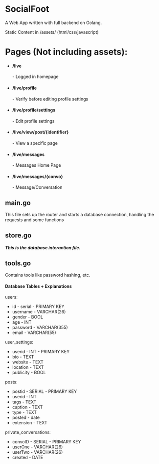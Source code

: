 # SocialFoot
A Web App written with full backend on Golang.

Static Content in /assets/ (html/css/javascript)
<h1>Pages (Not including assets):</h1>
<ul>
    <li><h4>/live</h4> - Logged in homepage</li>
    <li><h4>/live/profile</h4> - Verify before editing profile settings</li>
    <li><h4>/live/profile/settings</h4> - Edit profile settings</li>
    <li><h4>/live/view/post/{identifier}</h4> - View a specific page</li>
    <li><h4>/live/messages</h4> - Messages Home Page</li>
    <li><h4>/live/messages/{convo}</h4> - Message/Conversation</li>
</ul>
<h2>main.go</h2>
<p>This file sets up the router and starts a database connection, handling the requests and some functions</p>

<h2>store.go</h2>
<h5>This is the database interaction file.</h5>

<h2>tools.go</h2>
<p>Contains tools like password hashing, etc.</p>




<h4>Database Tables + Explanations</h4>
<p> users:
    <ul>
        <li>id - serial - PRIMARY KEY</li>
        <li>username - VARCHAR(26)</li>
        <li>gender - BOOL</li>
        <li>age - INT</li>
        <li>password - VARCHAR(355)</li>
        <li>email - VARCHAR(55)</li>
    </ul>
</p>
<p>user_settings:
    <ul>
        <li>userid - INT - PRIMARY KEY</li>
        <li>bio - TEXT</li>
        <li>website - TEXT</li>
        <li>location - TEXT</li>
        <li>publicity - BOOL</li>
    </ul>
</p>
<p>posts:
    <ul>
        <li>postid - SERIAL - PRIMARY KEY</li>
        <li>userid - INT</li>
        <li>tags - TEXT</li>
        <li>caption - TEXT</li>
        <li>type - TEXT</li>
        <li>posted - date</li>
        <li>extension - TEXT</li>
    </ul>
</p>
<p>private_conversations:
    <ul>
        <li>convoID - SERIAL - PRIMARY KEY</li>
        <li>userOne - VARCHAR(26)</li>
        <li>userTwo - VARCHAR(26)</li>
        <li>created - DATE</li>
    </ul>
</p>

